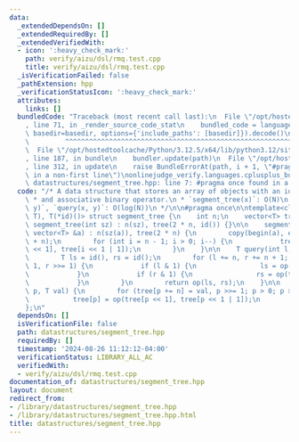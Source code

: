 ```yaml
---
data:
  _extendedDependsOn: []
  _extendedRequiredBy: []
  _extendedVerifiedWith:
  - icon: ':heavy_check_mark:'
    path: verify/aizu/dsl/rmq.test.cpp
    title: verify/aizu/dsl/rmq.test.cpp
  _isVerificationFailed: false
  _pathExtension: hpp
  _verificationStatusIcon: ':heavy_check_mark:'
  attributes:
    links: []
  bundledCode: "Traceback (most recent call last):\n  File \"/opt/hostedtoolcache/Python/3.12.5/x64/lib/python3.12/site-packages/onlinejudge_verify/documentation/build.py\"\
    , line 71, in _render_source_code_stat\n    bundled_code = language.bundle(stat.path,\
    \ basedir=basedir, options={'include_paths': [basedir]}).decode()\n          \
    \         ^^^^^^^^^^^^^^^^^^^^^^^^^^^^^^^^^^^^^^^^^^^^^^^^^^^^^^^^^^^^^^^^^^^^^^^^^^^^^^^^^\n\
    \  File \"/opt/hostedtoolcache/Python/3.12.5/x64/lib/python3.12/site-packages/onlinejudge_verify/languages/cplusplus.py\"\
    , line 187, in bundle\n    bundler.update(path)\n  File \"/opt/hostedtoolcache/Python/3.12.5/x64/lib/python3.12/site-packages/onlinejudge_verify/languages/cplusplus_bundle.py\"\
    , line 312, in update\n    raise BundleErrorAt(path, i + 1, \"#pragma once found\
    \ in a non-first line\")\nonlinejudge_verify.languages.cplusplus_bundle.BundleErrorAt:\
    \ datastructures/segment_tree.hpp: line 7: #pragma once found in a non-first line\n"
  code: "/* A data structure that stores an array of objects with an identity element\n\
    \ * and associative binary operator.\n * `segment_tree(x)`: O(N)\n * `update(x,\
    \ y)`, `query(x, y)`: O(log(N))\n */\n\n#pragma once\n\ntemplate<class T, T(*op)(T,\
    \ T), T(*id)()> struct segment_tree {\n    int n;\n    vector<T> tree;\n\n   \
    \ segment_tree(int sz) : n(sz), tree(2 * n, id()) {}\n\n    segment_tree(const\
    \ vector<T> &a) : n(sz(a)), tree(2 * n) {\n        copy(begin(a), end(a), begin(tree)\
    \ + n);\n        for (int i = n - 1; i > 0; i--) {\n            tree[i] = op(tree[i\
    \ << 1], tree[i << 1 | 1]);\n        }\n    }\n\n    T query(int l, int r) {\n\
    \        T ls = id(), rs = id();\n        for (l += n, r += n + 1; l < r; l >>=\
    \ 1, r >>= 1) {\n            if (l & 1) {\n                ls = op(ls, tree[l++]);\n\
    \            }\n            if (r & 1) {\n                rs = op(tree[--r], rs);\n\
    \            }\n        }\n        return op(ls, rs);\n    }\n\n    void set(int\
    \ p, T val) {\n        for (tree[p += n] = val, p >>= 1; p > 0; p >>= 1) {\n \
    \           tree[p] = op(tree[p << 1], tree[p << 1 | 1]);\n        }\n    }\n\
    };\n"
  dependsOn: []
  isVerificationFile: false
  path: datastructures/segment_tree.hpp
  requiredBy: []
  timestamp: '2024-08-26 11:12:12-04:00'
  verificationStatus: LIBRARY_ALL_AC
  verifiedWith:
  - verify/aizu/dsl/rmq.test.cpp
documentation_of: datastructures/segment_tree.hpp
layout: document
redirect_from:
- /library/datastructures/segment_tree.hpp
- /library/datastructures/segment_tree.hpp.html
title: datastructures/segment_tree.hpp
---
```

